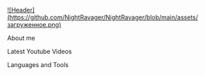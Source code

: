 [![Header] (https://github.com/NightRavager/NightRavager/blob/main/assets/загруженное.png)]()

About me

Latest Youtube Videos

Languages and Tools
